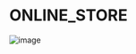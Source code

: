 # ONLINE_STORE

![image](https://github.com/user-attachments/assets/6e9bd6f0-2345-4374-9fab-f889cbf7114d)
